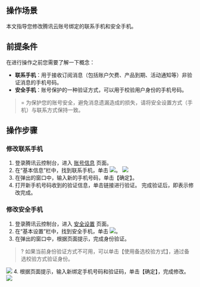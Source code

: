 ## 操作场景
本文指导您修改腾讯云账号绑定的联系手机和安全手机。

## 前提条件
在进行操作之前您需要了解一下概念：
 - **联系手机**：用于接收订阅消息（包括账户欠费、产品到期、活动通知等）非验证消息的手机号码。
 - **安全手机**：账号保护的一种验证方式，可以用于校验用户身份的手机号码。

>= 为保护您的账号安全，避免消息遗漏造成的损失，请将安全设置方式（手机）与联系方式保持一致。
>

## 操作步骤

### 修改联系手机

1. 登录腾讯云控制台，进入 [账号信息](https://console.cloud.tencent.com/developer) 页面。
2. 在“基本信息”栏中，找到联系手机，单击 ![](https://main.qcloudimg.com/raw/ddb7d79be334083e94f5487471817771.png)。
![](https://main.qcloudimg.com/raw/b0f393904e121e9bd43e77e016b28256.png)
3. 在弹出的窗口中，输入新的手机号码，单击【确定】。
4. 打开新手机号码收到的验证信息，单击链接进行验证。
完成验证后，即表示修改完成。


### 修改安全手机

1. 登录腾讯云控制台，进入 [安全设置](https://console.cloud.tencent.com/developer/security) 页面。
2. 在“基本设置”栏中，找到安全手机，单击 ![](https://main.qcloudimg.com/raw/ddb7d79be334083e94f5487471817771.png)。
3. 在弹出的窗口中，根据页面提示，完成身份验证。
>? 如果当前身份验证方式不可用，可以单击【使用备选校验方式】，通过备选校验方式验证身份。
>
![](https://main.qcloudimg.com/raw/608f82abdf6bc39d3ee1574e1b388cf5.jpg)
4. 根据页面提示，输入新绑定手机号码和验证码，单击【确定】，完成修改。
![](https://main.qcloudimg.com/raw/2d308221d29182264496d8710e34fdac.png)

